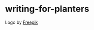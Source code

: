 # writing-for-planters
Logo by <a href="https://www.freepik.com/free-vector/flat-design-book-logo-collection_12064692.htm?query=logo&collectionId=1646&&position=9&from_view=collections">Freepik</a>
